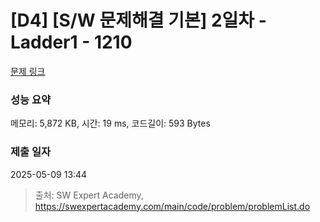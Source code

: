 # [D4] [S/W 문제해결 기본] 2일차 - Ladder1 - 1210 

[문제 링크](https://swexpertacademy.com/main/code/problem/problemDetail.do?contestProbId=AV14ABYKADACFAYh) 

### 성능 요약

메모리: 5,872 KB, 시간: 19 ms, 코드길이: 593 Bytes

### 제출 일자

2025-05-09 13:44



> 출처: SW Expert Academy, https://swexpertacademy.com/main/code/problem/problemList.do